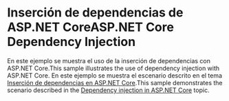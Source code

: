 # <a name="aspnet-core-dependency-injection"></a><span data-ttu-id="0835c-101">Inserción de dependencias de ASP.NET Core</span><span class="sxs-lookup"><span data-stu-id="0835c-101">ASP.NET Core Dependency Injection</span></span>

<span data-ttu-id="0835c-102">En este ejemplo se muestra el uso de la inserción de dependencias con ASP.NET Core.</span><span class="sxs-lookup"><span data-stu-id="0835c-102">This sample illustrates the use of dependency injection with ASP.NET Core.</span></span> <span data-ttu-id="0835c-103">En este ejemplo se muestra el escenario descrito en el tema [Inserción de dependencias en ASP.NET Core](https://docs.microsoft.com/aspnet/core/fundamentals/dependency-injection).</span><span class="sxs-lookup"><span data-stu-id="0835c-103">This sample demonstrates the scenario described in the [Dependency injection in ASP.NET Core](https://docs.microsoft.com/aspnet/core/fundamentals/dependency-injection) topic.</span></span>
